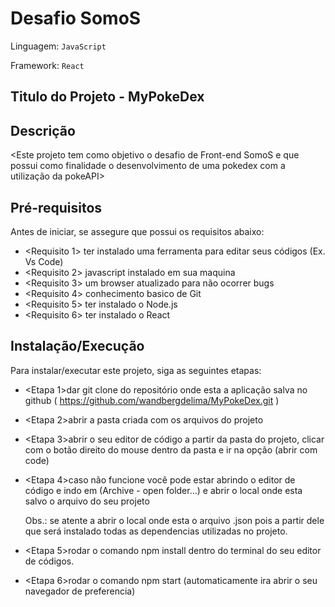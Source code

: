 # Desafio SomoS

Linguagem: `JavaScript`

Framework: `React`

## Titulo do Projeto - MyPokeDex

## Descrição

<Este projeto tem como objetivo o desafio de Front-end SomoS e que possui como finalidade o desenvolvimento de uma pokedex com a utilização da pokeAPI>

## Pré-requisitos

Antes de iniciar, se assegure que possui os requisitos abaixo:

- <Requisito 1> ter instalado uma ferramenta para editar seus códigos (Ex. Vs Code)
- <Requisito 2> javascript instalado em sua maquina
- <Requisito 3> um browser atualizado para não ocorrer bugs
- <Requisito 4> conhecimento basico de Git 
- <Requisito 5> ter instalado o Node.js
- <Requisito 6> ter instalado o React

## Instalação/Execução

Para instalar/executar este projeto, siga as seguintes etapas:

- <Etapa 1>dar git clone do repositório onde esta a aplicação salva no github ( https://github.com/wandbergdelima/MyPokeDex.git )
- <Etapa 2>abrir a pasta criada com os arquivos do projeto
- <Etapa 3>abrir o seu editor de código a partir da pasta do projeto, clicar com o botão direito do mouse dentro da pasta e ir na opção (abrir com code)
- <Etapa 4>caso não funcione você pode estar abrindo o editor de código e indo em (Archive - open folder...) e abrir o local onde esta salvo o arquivo do seu projeto

    Obs.: se atente a abrir o local onde esta o arquivo .json pois a partir dele que será instalado todas as dependencias utilizadas no projeto.

- <Etapa 5>rodar o comando npm install dentro do terminal do seu editor de códigos. 
- <Etapa 6>rodar o comando npm start (automaticamente ira abrir o seu navegador de preferencia)